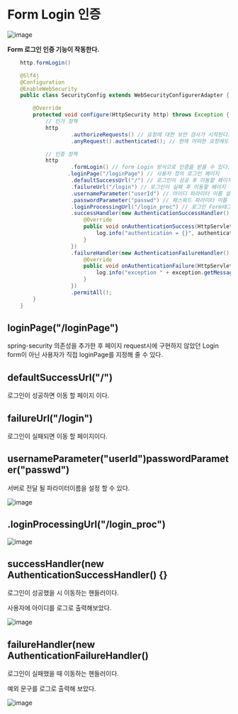 # Form Login 인증

![image](https://user-images.githubusercontent.com/69107255/126162648-24a84754-19b5-4c03-a385-ed0315ddc3b6.png)

**Form 로그인 인증 기능이 작동한다.**

```java
    http.formLogin() 
```

```java
    @Slf4j
    @Configuration
    @EnableWebSecurity
    public class SecurityConfig extends WebSecurityConfigurerAdapter {

        @Override
        protected void configure(HttpSecurity http) throws Exception {
            // 인가 정책
            http
                    .authorizeRequests() // 요청에 대한 보안 검사가 시작된다.
                    .anyRequest().authenticated(); // 현재 어떠한 요청에도 인증을 받아야 한다.

            // 인증 정책
            http
                    .formLogin() // form Login 방식으로 인증을 받을 수 있다.
                   .loginPage("/loginPage") // 사용자 정의 로그인 페이지
                    .defaultSuccessUrl("/") // 로그인이 성공 후 이동할 페이지
                    .failureUrl("/login") // 로그인이 실패 후 이동할 페이지
                    .usernameParameter("userId") // 아이디 파라미터 이름 설정
                    .passwordParameter("passwd") // 패스워드 파라미터 이름 설정 
                    .loginProcessingUrl("/login_proc") // 로그인 Form태그 Action Url을 설정 
                    .successHandler(new AuthenticationSuccessHandler() { // 로그인을 성공한 후 핸들러 
                        @Override
                        public void onAuthenticationSuccess(HttpServletRequest httpServletRequest, HttpServletResponse httpServletResponse, Authentication authentication) throws IOException, ServletException {
                            log.info("authentication = {}", authentication.getName());
                        }
                    })
                    .failureHandler(new AuthenticationFailureHandler() { // 로그인이 실패된 후 핸들러
                        @Override
                        public void onAuthenticationFailure(HttpServletRequest httpServletRequest, HttpServletResponse httpServletResponse, AuthenticationException exception) throws IOException, ServletException {
                            log.info("exception " + exception.getMessage());
                        }
                    })
                    .permitAll();
        }
    }
```

## **loginPage("/loginPage")**

spring-security 의존성을 추가한 후 페이지 request시에 구현하지 않았던 Login form이 아닌 사용자가 직접 loginPage를 지정해 줄 수 있다.


## **defaultSuccessUrl("/")**

로그인이 성공하면 이동 할 페이지 이다. 


## **failureUrl("/login")**

로그인이 실패되면 이동 할 페이지이다.

## **usernameParameter("userId")passwordParameter("passwd")**

서버로 전달 될 파라미터이름을 설정 할 수 있다.

![image](https://user-images.githubusercontent.com/69107255/126169010-a9a6a968-d631-4a10-b8cb-06ed570dd076.png)


## **.loginProcessingUrl("/login_proc")**

![image](https://user-images.githubusercontent.com/69107255/126169625-255a56bb-81ef-4a14-a29f-30badd1a5e4f.png)


## **successHandler(new AuthenticationSuccessHandler() {}**

로그인이 성공했을 시 이동하는 핸들러이다.

사용자에 아이디를 로그로 출력해보았다.

![image](https://user-images.githubusercontent.com/69107255/126170173-c45c92f1-20f5-41f8-9855-d5ebd3eb3fa9.png)


## **failureHandler(new AuthenticationFailureHandler()**

로그인이 실패했을 때 이동하는 핸들러이다.

예외 문구를 로그로 출력해 보았다.

![image](https://user-images.githubusercontent.com/69107255/126170589-7c84d58c-1a5e-4ca3-acd2-1528632ec501.png)
